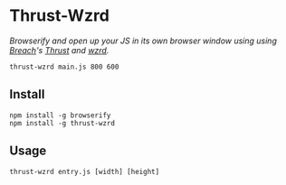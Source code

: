 # Thrust-Wzrd
*Browserify and open up your JS in its own browser window using using [Breach](https://github.com/breach/breach_core)'s [Thrust](https://github.com/breach/thrust) and [wzrd](https://github.com/maxogden/wzrd).*

```
thrust-wzrd main.js 800 600
```

## Install

```
npm install -g browserify
npm install -g thrust-wzrd
```

## Usage

```
thrust-wzrd entry.js [width] [height]
```
